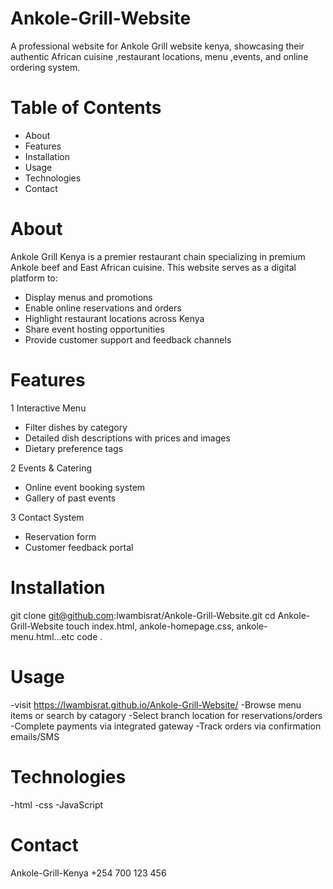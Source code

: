 # Ankole-Grill-Website

A professional website for Ankole Grill website kenya, showcasing their authentic African cuisine
,restaurant locations, menu ,events, and online  ordering system.

# Table of Contents
- About
- Features
- Installation
- Usage
- Technologies
- Contact

# About

Ankole Grill Kenya is a premier restaurant chain specializing in premium Ankole beef and East 
African cuisine. This website serves as a digital platform to:
- Display menus and promotions
- Enable online reservations and orders
- Highlight restaurant locations across Kenya
- Share event hosting opportunities
- Provide customer support and feedback channels

# Features
1 Interactive Menu
- Filter dishes by category 
- Detailed dish descriptions with prices and images
- Dietary preference tags 

2 Events & Catering
- Online event booking system
- Gallery of past events

3 Contact System
- Reservation form
- Customer feedback portal


# Installation

   git clone git@github.com:lwambisrat/Ankole-Grill-Website.git
   cd Ankole-Grill-Website
   touch index.html, ankole-homepage.css, ankole-menu.html...etc
   code .

# Usage 

-visit https://lwambisrat.github.io/Ankole-Grill-Website/
-Browse menu items or search by catagory
-Select branch location for reservations/orders
-Complete payments via integrated gateway
-Track orders via confirmation emails/SMS

# Technologies
-html
-css
-JavaScript

# Contact
Ankole-Grill-Kenya
+254 700 123 456
